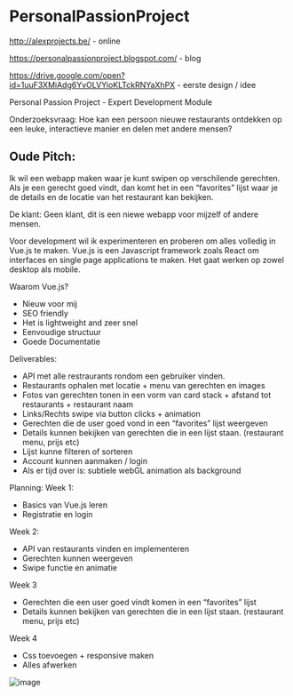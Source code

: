 # PersonalPassionProject

http://alexprojects.be/ - online

https://personalpassionproject.blogspot.com/ - blog

https://drive.google.com/open?id=1uuF3XMiAdg6YvOLVYioKLTckRNYaXhPX - eerste design / idee

Personal Passion Project - Expert Development Module

Onderzoeksvraag: Hoe kan een persoon nieuwe restaurants ontdekken op een leuke, interactieve manier en delen met andere mensen?

## Oude Pitch:

Ik wil een webapp maken waar je kunt swipen op verschilende gerechten. Als je een gerecht goed vindt, dan komt het in een “favorites” lijst waar je de details en de locatie van het restaurant kan bekijken.

De klant: Geen klant, dit is een niewe webapp voor mijzelf of andere mensen.

Voor development wil ik experimenteren en proberen om alles volledig in Vue.js te maken. Vue.js is een Javascript framework zoals React om interfaces en single page applications te maken. Het gaat werken op zowel desktop als mobile.

Waarom Vue.js?

-   Nieuw voor mij
-   SEO friendly
-   Het is lightweight and zeer snel
-   Eenvoudige structuur
-   Goede Documentatie

Deliverables:

-   API met alle restraurants rondom een gebruiker vinden.
-   Restaurants ophalen met locatie + menu van gerechten en images
-   Fotos van gerechten tonen in een vorm van card stack + afstand tot restaurants + restaurant naam
-   Links/Rechts swipe via button clicks + animation
-   Gerechten die de user goed vond in een “favorites” lijst weergeven
-   Details kunnen bekijken van gerechten die in een lijst staan. (restaurant menu, prijs etc)
-   Lijst kunne filteren of sorteren
-   Account kunnen aanmaken / login
-   Als er tijd over is: subtiele webGL animation als background

Planning:
Week 1:

-   Basics van Vue.js leren
-   Registratie en login

Week 2:

-   API van restaurants vinden en implementeren
-   Gerechten kunnen weergeven
-   Swipe functie en animatie

Week 3

-   Gerechten die een user goed vindt komen in een “favorites” lijst
-   Details kunnen bekijken van gerechten die in een lijst staan. (restaurant menu, prijs etc)

Week 4

-   Css toevoegen + responsive maken
-   Alles afwerken

![image](https://i.gyazo.com/94ecd5f51f64a524feae366ba30037f8.png)
